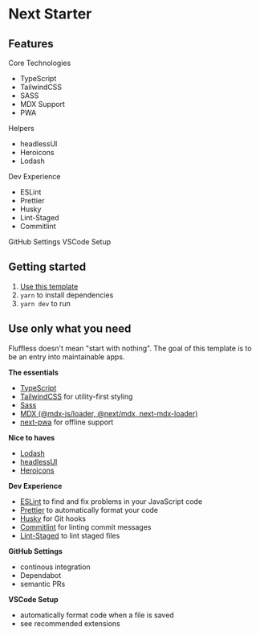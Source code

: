 # Next Starter

## Features

Core Technologies
- TypeScript
- TailwindCSS
- SASS
- MDX Support
- PWA

Helpers
- headlessUI
- Heroicons
- Lodash

Dev Experience
- ESLint
- Prettier
- Husky
- Lint-Staged
- Commitlint

GitHub Settings
VSCode Setup

## Getting started

1. [Use this template](https://github.com/misikoff/next-starter/generate)
2. `yarn` to install dependencies
3. `yarn dev` to run

## Use only what you need

Fluffless doesn't mean "start with nothing". The goal of this template is to be an entry into maintainable apps.

**The essentials**

- [TypeScript](https://www.typescriptlang.org)
- [TailwindCSS](https://github.com/tailwindlabs/tailwindcss) for utility-first styling
- [Sass](https://sass-lang.com)
- [MDX (@mdx-js/loader, @next/mdx, next-mdx-loader)](https://mdxjs.com/)
- [next-pwa](https://github.com/shadowwalker/next-pwa) for offline support

**Nice to haves**
- [Lodash](https://lodash.com)
- [headlessUI](https://headlessui.dev)
- [Heroicons](https://heroicons.com/)

**Dev Experience**
- [ESLint](https://eslint.org) to find and fix problems in your JavaScript code
- [Prettier](https://prettier.io) to automatically format your code
- [Husky](https://typicode.github.io/husky) for Git hooks
- [Commitlint](https://commitlint.js.org) for linting commit messages
- [Lint-Staged](https://www.npmjs.com/package/lint-staged) to lint staged files

**GitHub Settings**
- continous integration
- Dependabot
- semantic PRs

**VSCode Setup**
- automatically format code when a file is saved
- see recommended extensions
